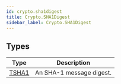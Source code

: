 ```yaml
---
id: crypto.sha1digest
title: Crypto.SHA1Digest
sidebar_label: Crypto.SHA1Digest
---
```



## Types
| Type | Description |
|---|---|
| [TSHA1](../../crypto/crypto.sha1digest/tsha1) | An SHA-1 message digest. |

